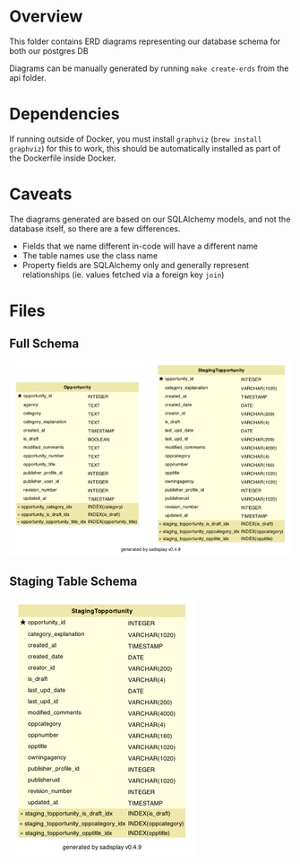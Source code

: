 # Overview
This folder contains ERD diagrams representing our database schema for both our postgres DB

Diagrams can be manually generated by running `make create-erds` from the api folder.

# Dependencies
If running outside of Docker, you must install `graphviz` (`brew install graphviz`) for this to work, this should be automatically installed as part of the Dockerfile inside Docker.

# Caveats
The diagrams generated are based on our SQLAlchemy models, and not the database itself, so there are a few differences.

* Fields that we name different in-code will have a different name
* The table names use the class name
* Property fields are SQLAlchemy only and generally represent relationships (ie. values fetched via a foreign key `join`)

# Files

## Full Schema
![Postgres ERD](full-schema.png)

## Staging Table Schema
![Staging Table ERD](staging-schema.png)